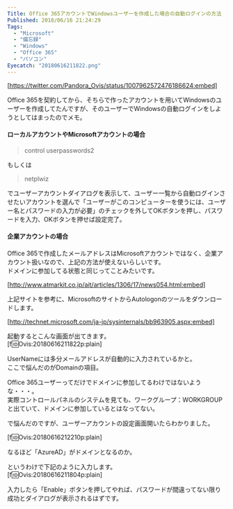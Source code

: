 ```yaml
---
Title: Office 365アカウントでWindowsユーザーを作成した場合の自動ログインの方法
Published: 2018/06/16 21:24:29
Tags:
  - "Microsoft"
  - "備忘録"
  - "Windows"
  - "Office 365"
  - "パソコン"
Eyecatch: "20180616211822.png"
---
```

[https://twitter.com/Pandora_Ovis/status/1007962572476186624:embed]


Office 365を契約してから、そちらで作ったアカウントを用いてWindowsのユーザーを作成してたんですが、そのユーザーでWindowsの自動ログインをしようとしてはまったのでメモ。  



#### ローカルアカウントやMicrosoftアカウントの場合  
> control userpasswords2    

もしくは  

> netplwiz  

でユーザーアカウントダイアログを表示して、ユーザー一覧から自動ログインさせたいアカウントを選んで「ユーザーがこのコンピューターを使うには、ユーザー名とパスワードの入力が必要」のチェックを外してOKボタンを押し、パスワードを入力、OKボタンを押せば設定完了。  

#### 企業アカウントの場合  
Office 365で作成したメールアドレスはMicrosoftアカウントではなく、企業アカウント扱いなので、上記の方法が使えないらしいです。  
ドメインに参加してる状態と同じってことみたいです。  

[http://www.atmarkit.co.jp/ait/articles/1306/17/news054.html:embed]

上記サイトを参考に、MicrosoftのサイトからAutologonのツールをダウンロードします。  

[http://technet.microsoft.com/ja-jp/sysinternals/bb963905.aspx:embed]

起動するとこんな画面が出てきます。  
[f:id:Ovis:20180616211822p:plain]

UserNameには多分メールアドレスが自動的に入力されているかと。  
ここで悩んだのがDomainの項目。  

Office 365ユーザーってだけでドメインに参加してるわけではないような・・・。  
実際コントロールパネルのシステムを見ても、ワークグループ：WORKGROUPと出ていて、ドメインに参加しているとはなってない。  

で悩んだのですが、ユーザーアカウントの設定画面開いたらわかりました。  

[f:id:Ovis:20180616212210p:plain]  

なるほど「AzureAD」がドメインとなるのか。  

というわけで下記のように入力します。  
[f:id:Ovis:20180616211804p:plain]  

入力したら「Enable」ボタンを押してやれば、パスワードが間違ってない限り成功とダイアログが表示されるはずです。  
